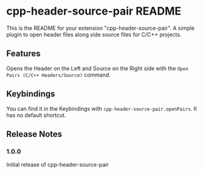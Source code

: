 # cpp-header-source-pair README

This is the README for your extension "cpp-header-source-pair". A simple plugin to open header files along side source files for C/C++ projects. 

## Features

Opens the Header on the Left and Source on the Right side with the `Open Pairs (C/C++ Headers/Source)` command.

## Keybindings

You can find it in the Keybindings with `cpp-header-source-pair.openPairs`. It has no default shortcut.

## Release Notes

### 1.0.0

Initial release of cpp-header-source-pair
